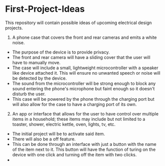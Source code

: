 # First-Project-Ideas
This repository will contain possible ideas of upcoming electrical design projects.

1. A phone case that covers the front and rear cameras and emits a white noise.
  - The purpose of the device is to provide privacy.
  - The front and rear camera will have a sliding cover that the user will have to manually move.
  - The case will include a small, lightweight microcontroller with a speaker like device attached it. This
    will ensure no unwanted speech or noise will be detected by the device.
  - The sound from the microcontroller will be strong enough to block any sound entering the phone's
    microphone but faint enough so it doesn't disturb the user.
  - This case will be powered by the phone through the charging port but will also allow for the case to
    have a charging port of its own.

2. An app or interface that allows for the user to have control over multiple items in a household; these items may include but not limited to a toaster, shower, electric kettle, oven, lights, tv, etc.
  - The initial project will be to activate said item.
  - There will also be a off feature.
  - This can be done through an interface with just a button with the name of the item next to it. This 
    button will have the function of turing on the device with one click and turning off the item with two
    clicks.
  - 

